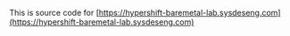 This is source code for [https://hypershift-baremetal-lab.sysdeseng.com](https://hypershift-baremetal-lab.sysdeseng.com)
